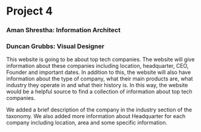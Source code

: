 # Project 4
### Aman Shrestha: Information Architect
### Duncan Grubbs: Visual Designer

This website is going to be about top tech companies. The website will give information about these companies including location, headquarter, CEO, Founder and important dates. In addition to this, the website will also have information about the type of company, what their main products are, what industry they operate in and what their history is. In this way, the website would be a helpful source to find a collection of information about top tech companies. 


We added a brief description of the company in the industry section of the taxonomy.
We also added more information about Headquarter for each company including location, area and some specific information.